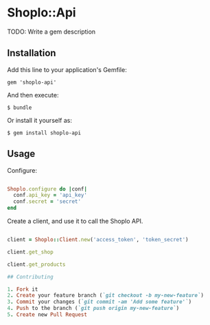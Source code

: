 # Shoplo::Api

TODO: Write a gem description

## Installation

Add this line to your application's Gemfile:

    gem 'shoplo-api'

And then execute:

    $ bundle

Or install it yourself as:

    $ gem install shoplo-api

## Usage

Configure:
```ruby

Shoplo.configure do |conf|
  conf.api_key = 'api_key'
  conf.secret = 'secret'
end
```

Create a client, and use it to call the Shoplo API.

```ruby

client = Shoplo::Client.new('access_token', 'token_secret')

client.get_shop

client.get_products

## Contributing

1. Fork it
2. Create your feature branch (`git checkout -b my-new-feature`)
3. Commit your changes (`git commit -am 'Add some feature'`)
4. Push to the branch (`git push origin my-new-feature`)
5. Create new Pull Request
